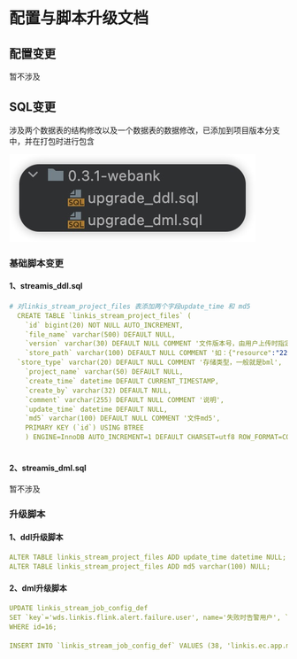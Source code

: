 # 配置与脚本升级文档

## 配置变更

暂不涉及

## SQL变更

涉及两个数据表的结构修改以及一个数据表的数据修改，已添加到项目版本分支中，并在打包时进行包含

![](../../../images/0.3.1/upgrade/upgrade-to-0.3.1.jpg)

### 基础脚本变更

#### 1、streamis_ddl.sql

```yaml
# 对linkis_stream_project_files 表添加两个字段update_time 和 md5
  CREATE TABLE `linkis_stream_project_files` (
    `id` bigint(20) NOT NULL AUTO_INCREMENT,
    `file_name` varchar(500) DEFAULT NULL,
    `version` varchar(30) DEFAULT NULL COMMENT '文件版本号，由用户上传时指定的',
    `store_path` varchar(100) DEFAULT NULL COMMENT '如：{"resource":"22edar22", "version": "v0001"}',
  `store_type` varchar(20) DEFAULT NULL COMMENT '存储类型，一般就是bml',
    `project_name` varchar(50) DEFAULT NULL,
    `create_time` datetime DEFAULT CURRENT_TIMESTAMP,
    `create_by` varchar(32) DEFAULT NULL,
    `comment` varchar(255) DEFAULT NULL COMMENT '说明',
    `update_time` datetime DEFAULT NULL,
    `md5` varchar(100) DEFAULT NULL COMMENT '文件md5',
    PRIMARY KEY (`id`) USING BTREE
    ) ENGINE=InnoDB AUTO_INCREMENT=1 DEFAULT CHARSET=utf8 ROW_FORMAT=COMPACT COMMENT='项目表';
 
```

#### 2、streamis_dml.sql

暂不涉及

### 升级脚本

#### 1、ddl升级脚本

```yaml
ALTER TABLE linkis_stream_project_files ADD update_time datetime NULL;
ALTER TABLE linkis_stream_project_files ADD md5 varchar(100) NULL;
```

#### 2、dml升级脚本

```yaml
UPDATE linkis_stream_job_config_def
SET `key`='wds.linkis.flink.alert.failure.user', name='失败时告警用户', `type`='INPUT', sort=0, description='失败时告警用户', validate_type='None', validate_rule=NULL, `style`='', visiable=1, `level`=1, unit=NULL, default_value='', ref_values='', parent_ref=8, required=0, is_temp=0
WHERE id=16;

INSERT INTO `linkis_stream_job_config_def` VALUES (38, 'linkis.ec.app.manage.mode', '管理模式', 'SELECT', 3, 'EngineConn管理模式', 'None', NULL, '', 1, 1, NULL, 'attach', 'detach,attach', 8, 0, 0);

```


